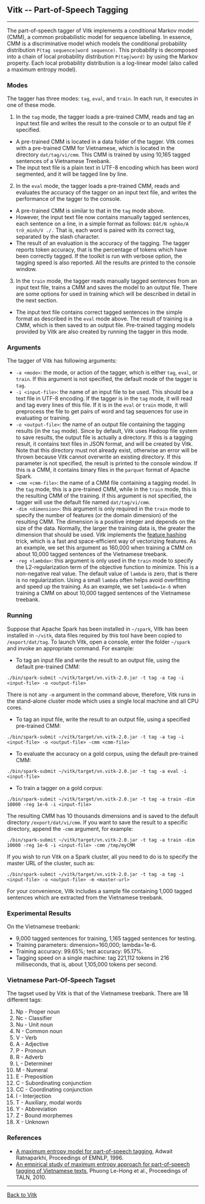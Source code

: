 ## Vitk -- Part-of-Speech Tagging ##
---

The part-of-speech tagger of Vitk implements a conditional Markov
model (CMM), a common probabilistic model for sequence labelling. In
essence, CMM is a discriminative model which models the conditional
probability distribution `P(tag sequence|word sequence)`. This
probability is decomposed into a chain of local probability
distribution `P(tag|word)` by using the Markov property. Each local
probability distribution is a log-linear model (also called a maximum
entropy model). 

### Modes ##

The tagger has three modes: `tag`, `eval`, and `train`. In each run,
it executes in one of these mode.

1. In the `tag` mode, the tagger loads a pre-trained CMM, reads
  and tag an input text file and writes the result to the console or
  to an output file if specified.
  * A pre-trained CMM is located in a data folder of the tagger. Vitk
	comes with a pre-trained CMM for Vietnamese, which is located in the
	directory `dat/tag/vi/cmm`. This CMM is trained by using 10,165
	tagged sentences of a Vietnamese Treebank.
  * The input text file is a plain text in UTF-8 encoding which has
  been word segmented, and it will be tagged line by line. 
2. In the `eval` mode, the tagger loads a pre-trained CMM, reads
  and evaluates the accuracy of the tagger on an input text file, and
  writes the performance of the tagger to the console.
  * A pre-trained CMM is similar to that in the `tag` mode
  above.
  * However, the input text file now contains manually tagged
  sentences, each sentence on a line, in a simple format as follows:
  `Đất/N nghèo/A trở_mình/V ./.` That is, each word is paired with its
  correct tag, separated by the slash character.
  * The result of an evaluation is the accuracy of the tagging. The
  tagger reports token accuracy, that is the percentage of tokens
  which have been correctly tagged. If the toolkit is run with verbose
  option, the tagging speed is also reported. All the results are
  printed to the console window.
3. In the `train` mode, the tagger reads manually tagged sentences
  from an input text file, trains a CMM and saves the model to
  an output file. There are some options for used in training which
  will be described in detail in the next section.
  * The input text file contains correct tagged sentences in the
    simple format as described in the `eval` mode above. The result of
  training is a CMM, which is then saved to an output
  file. Pre-trained tagging models provided by Vitk are also created 
  by running the tagger in this mode.

### Arguments ###

The tagger of Vitk has following arguments:

* `-a <mode>`: the mode, or action of the tagger, which is either
  `tag`, `eval`, or `train`. If this argument is not specified, the
  default mode of the tagger is `tag`.
* `-i <input-file>`: the name of an input file to be used. This
   should be a text file in UTF-8 encoding. If the tagger is in the
   `tag` mode, it will read and tag every lines of this file. If it is
   in the `eval` or `train` mode, it will preprocess the file to get
   pairs of word and tag sequences for use in evaluating or training. 
* `-o <output-file>`: the name of an output file containing the
   tagging results (in the `tag` mode). Since by default, Vitk uses
   Hadoop file system to save results, the output file is actually a
   directory. If this is a tagging result, it 
   contains text files in JSON format, and will be created by
   Vitk. Note that this directory must not already exist, otherwise an
   error will be thrown because Vitk cannot overwrite an existing
   directory. If this parameter is not specified, the result is
   printed to the console window. If this is a CMM, it contains binary
   files in the `parquet` format of Apache Spark.
* `-cmm <cmm-file>`: the name of a CMM file containing a tagging
   model. In the `tag` mode, this is a pre-trained CMM, while in the
   `train` mode, this is the resulting CMM of the training. If this
   argument is not specified, the tagger will use the default
   file named `dat/tag/vi/cmm`.
* `-dim <dimension>`: this argument is only required in the `train` mode
  to specify the number of features (or the domain dimension) of the
  resulting CMM. The dimension is a positive integer and depends on
  the size of the data. Normally, the larger the training data is, the
  greater the dimension that should be used. Vitk implements the
  [feature hashing](https://en.wikipedia.org/wiki/Feature_hashing) 
  trick, which is a fast and space-efficient way of vectorizing
  features. As an example, we set this argument as 160,000 when
  training a CMM on about 10,000 tagged sentences of the Vietnamese
  treebank.
* `-reg <lambda>`: this argument is only used in the `train` mode to
  specify the L2-regularization term of the objective function to
  minimize. This is a non-negative real value. The default value of
  `lambda` is zero, that is there is no regularization. Using a small
  `lambda` often helps avoid overfitting and speed up the training. As an
  example, we set `lambda=1e-6` when training a CMM on about 10,000
  tagged sentences of the Vietnamese treebank.

  
### Running ###

Suppose that Apache Spark has been installed in `~/spark`, Vitk has
been installed in `~/vitk`, data files required by this tool have been
copied to `/export/dat/tag`. To launch Vitk, open a console, enter the
folder `~/spark` and invoke an appropriate command. For example:


* To tag an input file and write the result to an output file, using
  the default pre-trained CMM:

`./bin/spark-submit ~/vitk/target/vn.vitk-2.0.jar -t tag -a tag -i
  <input-file> -o <output-file>`

There is not any `-m` argument in the command above, therefore, Vitk
runs in the stand-alone cluster mode which uses a single local machine
and all CPU cores.

* To tag an input file, write the result to an output file, using a
   specified pre-trained CMM:

`./bin/spark-submit ~/vitk/target/vn.vitk-2.0.jar -t tag -a tag -i
  <input-file> -o <output-file> -cmm <cmm-file>` 

* To evaluate the accuracy on a gold corpus, using the default
   pre-trained CMM:

`./bin/spark-submit ~/vitk/target/vn.vitk-2.0.jar -t tag -a eval -i
  <input-file>` 

* To train a tagger on a gold corpus:

`./bin/spark-submit ~/vitk/target/vn.vitk-2.0.jar -t tag -a train -dim
  10000 -reg 1e-6 -i <input-file>` 

The resulting CMM has 10 thousands dimensions and is saved to the
default directory `/export/dat/vi/cmm`. If you want to save the result
to a specific directory, append the `-cmm` argument, for example:

`./bin/spark-submit ~/vitk/target/vn.vitk-2.0.jar -t tag -a train -dim
  10000 -reg 1e-6 -i <input-file> -cmm /tmp/myCMM` 

If you wish to run Vitk on a Spark cluster, all you need to do is to
specify the master URL of the cluster, such as: 

`./bin/spark-submit ~/vitk/target/vn.vitk-2.0.jar -t tag -a tag -i
  <input-file> -o <output-file> -m <master-url>` 

For your convenience, Vitk includes a sample file containing 1,000
tagged sentences which are extracted from the Vietnamese treebank.

### Experimental Results ###

On the Vietnamese treebank: 

* 9,000 tagged sentences for training, 1,165 tagged
  sentences for testing. 
* Training parameters: dimension=160,000; lambda=1e-6. 
* Training accuracy: 99.65%; test accuracy: 95.17%. 
* Tagging speed on a single machine: tag 221,112 tokens in 216 milliseconds, 
  that is, about 1,105,000 tokens per second. 

### Vietnamese Part-Of-Speech Tagset ##

The tagset used by Vitk is that of the Vietnamese treebank. There are
18 different tags:

1.  Np - Proper noun
2.  Nc - Classifier
3.  Nu - Unit noun
4.  N - Common noun
5.  V - Verb
6.  A - Adjective
7.  P - Pronoun
8.  R - Adverb
9.  L - Determiner
10. M - Numeral
11. E - Preposition
12. C - Subordinating conjunction
13. CC - Coordinating conjunction
14. I - Interjection
15. T - Auxiliary, modal words
16. Y - Abbreviation
17. Z - Bound morphemes
18. X - Unknown


### References ###
* [A maximum entropy model for part-of-speech tagging](http://www.aclweb.org/anthology/W/W96/W96-0213.pdf), 
 Adwait Ratnaparkhi, Proceedings of EMNLP, 1996.
* [An empirical study of maximum entropy approach for part-of-speech tagging of Vietnamese texts](http://mim.hus.vnu.edu.vn/phuonglh/node/40), 
Phuong Le-Hong et al., Proceedings of TALN, 2010.

---
[Back to Vitk](https://github.com/phuonglh/vn.vitk)
